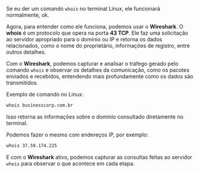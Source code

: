 Se eu der um comando `whois` no terminal Linux, ele funcionará normalmente, ok.

Agora, para entender como ele funciona, podemos usar o **Wireshark**. O **whois** é um protocolo que opera na porta **43 TCP**. Ele faz uma solicitação ao servidor apropriado para o domínio ou IP e retorna os dados relacionados, como o nome do proprietário, informações de registro, entre outros detalhes.

Com o **Wireshark**, podemos capturar e analisar o tráfego gerado pelo comando `whois` e observar os detalhes da comunicação, como os pacotes enviados e recebidos, entendendo mais profundamente como os dados são transmitidos.

Exemplo de comando no Linux:
```bash
whois businesscorp.com.br
```

Isso retorna as informações sobre o domínio consultado diretamente no terminal.

Podemos fazer o mesmo com endereços IP, por exemplo:
```bash
whois 37.59.174.225
```

E com o **Wireshark** ativo, podemos capturar as consultas feitas ao servidor `whois` para observar o que acontece em cada etapa.